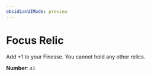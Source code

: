 ```yaml
---
obsidianUIMode: preview
---
```

# Focus Relic

Add +1 to your Finesse. You cannot hold any other relics.

**Number**: `43`